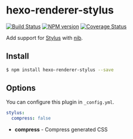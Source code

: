 # hexo-renderer-stylus

[![Build Status](https://travis-ci.org/hexojs/hexo-renderer-stylus.svg?branch=master)](https://travis-ci.org/hexojs/hexo-renderer-stylus)  [![NPM version](https://badge.fury.io/js/hexo-renderer-stylus.svg)](http://badge.fury.io/js/hexo-renderer-stylus) [![Coverage Status](https://img.shields.io/coveralls/hexojs/hexo-renderer-stylus.svg)](https://coveralls.io/r/hexojs/hexo-renderer-stylus?branch=master)

Add support for [Stylus] with [nib].

## Install

``` bash
$ npm install hexo-renderer-stylus --save
```

## Options

You can configure this plugin in `_config.yml`.

``` yaml
stylus:
  compress: false
```

- **compress** - Compress generated CSS

[Stylus]: http://learnboost.github.io/stylus/
[nib]: http://visionmedia.github.io/nib/